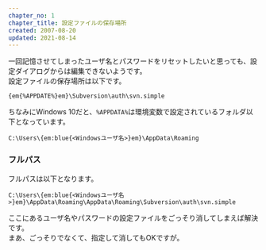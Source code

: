 ```yaml
---
chapter_no: 1
chapter_title: 設定ファイルの保存場所
created: 2007-08-20
updated: 2021-08-14
---
```

一回記憶させてしまったユーザ名とパスワードをリセットしたいと思っても、設定ダイアログからは編集できないようです。  
設定ファイルの保存場所は以下です。

```:設定ファイルの保存場所
{em{%APPDATE%}em}\Subversion\auth\svn.simple
```

ちなみにWindows 10だと、`%APPDATA%`は環境変数で設定されているフォルダ以下となっています。
```:Windows10で%APPDATA%に設定されているフォルダ
C:\Users\{em:blue{<Windowsユーザ名>}em}\AppData\Roaming
```

### フルパス
フルパスは以下となります。
```:フルパス
C:\Users\{em:blue{<Windowsユーザ名>}em}\AppData\Roaming\AppData\Roaming\Subversion\auth\svn.simple
```
ここにあるユーザ名やパスワードの設定ファイルをごっそり消してしまえば解決です。  
まあ、ごっそりでなくて、指定して消してもOKですが。
